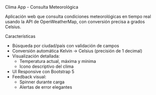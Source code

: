 Clima App - Consulta Meteorológica

Aplicación web que consulta condiciones meteorológicas en tiempo real usando la API de OpenWeatherMap, con conversión precisa a grados Celsius.

Características
- Búsqueda por ciudad/país con validación de campos
- Conversión automática Kelvin → Celsius (precisión de 1 decimal)
- Visualización detallada:
  - Temperatura actual, máxima y mínima
  - Icono descriptivo del clima
- UI Responsive con Bootstrap 5
- Feedback visual:
  - Spinner durante carga
  - Alertas de error elegantes
